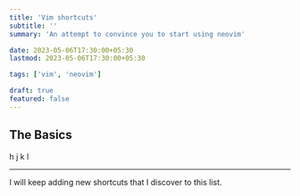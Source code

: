```yaml
---
title: 'Vim shortcuts'
subtitle: ''
summary: 'An attempt to convince you to start using neovim'

date: 2023-05-06T17:30:00+05:30
lastmod: 2023-05-06T17:30:00+05:30

tags: ['vim', 'neovim']

draft: true
featured: false
---
```



## The Basics

h j k l

---

I will keep adding new shortcuts that I discover to this list. 